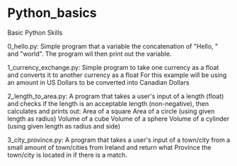 # Python_basics
Basic Python Skills

0_hello.py:
Simple program that a variable the concatenation of "Hello, " and "world".
The program wil then print out the variable.

1_currency_exchange.py:
Simple program to take one currency as a float and converts it to another currency as a float
For this example will be using an amount in US Dollars to be converted into Canadian Dollars

2_length_to_area.py:
A program that takes a user's input of a length (float) and checks if the length is an acceptable length (non-negative),
then calculates and prints out:
Area of a square
Area of a circle (using given length as radius)
Volume of a cube
Volume of a sphere
Volume of a cylinder (using given length as radius and side)

3_city_province.py:
A program that takes a user's input of a town/city from a small amount of town/cities from Ireland and
return what Province the town/city is located in if there is a match.
